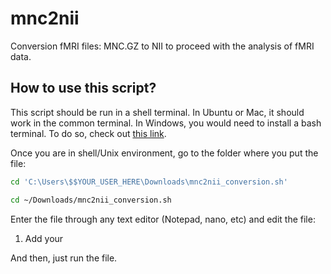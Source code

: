 # mnc2nii
Conversion fMRI files: MNC.GZ to NII to proceed with the analysis of fMRI data.

## How to use this script?

This script should be run in a shell terminal. In Ubuntu or Mac, it should work in the common terminal. In Windows, you would need to install a bash terminal. To do so, check out [this link](https://www.windowscentral.com/how-install-bash-shell-command-line-windows-10).

Once you are in shell/Unix environment, go to the folder where you put the file:

```bash
cd 'C:\Users\$$YOUR_USER_HERE\Downloads\mnc2nii_conversion.sh'

cd ~/Downloads/mnc2nii_conversion.sh
```

Enter the file through any text editor (Notepad, nano, etc) and edit the file:

  1. Add your 
  
And then, just run the file.
